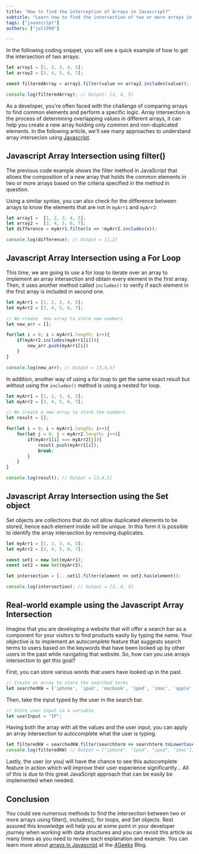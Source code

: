 ```yaml
---
title: "How to find the interception of Arrays in Javascript?"
subtitle: "Learn how to find the intersection of two or more arrays in Javascript. Discover different methods for finding common elements and optimizing your code."
tags: ["javascript"]
authors: ["jul1998"]

---
```


In the following coding snippet, you will see a quick example of how to get the intersection of two arrays:

```js
let array1 = [1, 2, 3, 4, 5];
let array2 = [3, 4, 5, 6, 7];

const filteredArray = array1.filter(value => array2.includes(value));

console.log(filteredArray); // Output: [3, 4, 5]
```

As a developer, you're often faced with the challenge of comparing arrays to find common elements and perform a specific logic. Array intersection is the process of determining overlapping values in different arrays, it can help you create a new array holding only common and non-duplicated elements. In the following article, we'll see many approaches to understand array intersecion using [Javascript](https://4geeks.com/lesson/what-is-javascript-learn-to-code-in-javascript).

## Javascript Array Intersection using filter()

The previous code example shows the filter method in JavaScript that allows the composition of a new array that holds the common elements in two or more arrays based on the criteria specified in the method in question.

Using a similar syntax, you can also check for the difference between arrays to know the elements that are not in `myArr1` and `myArr2`:

```js
let array1 =  [1, 2, 3, 4, 5];
let array2 =  [3, 4, 5, 6, 7];
let difference = myArr1.filter(x => !myArr2.includes(x));

console.log(difference); // Output = [1,2]
```

## Javascript Array Intersection using a For Loop

This time, we are going to use a for loop to iterate over an array to implement an array intersection and obtain every element in the first array. Then, it uses another method called `includes()` to verify if each element in the first array is included in second one.

```js
let myArr1 = [1, 2, 3, 4, 5];
let myArr2 = [3, 4, 5, 6, 7];

// We create  new array to store new numbers
let new_arr = [];

for(let i = 0; i < myArr1.length; i++){
    if(myArr2.includes(myArr1[i])){
        new_arr.push(myArr1[i])
    }
}

console.log(new_arr); // Output = [3,4,5]
```

In addition, another way of using a for loop to get the same exact result but without using the `includes()` method is using a nested for loop.

```js
let myArr1 = [1, 2, 3, 4, 5];
let myArr2 = [3, 4, 5, 6, 7];

// We create a new array to store the numbers
let result = [];

for(let i = 0; i < myArr1.length; i++){
    for(let j = 0; j < myArr2.length; j++){
        if(myArr1[i] === myArr2[j]){
            result.push(myArr1[i]);
            break;
        }
    }
}

console.log(result); // Output = [3,4,5]    
```

## Javascript Array Intersection using the Set object

Set objects are collections that do not allow duplicated elements to be stored, hence each element inside will be unique. In this form it is possible to  identify the array intersection by removing duplicates. 

```js
let myArr1 = [1, 2, 3, 4, 5];
let myArr2 = [3, 4, 5, 6, 7];

const set1 = new Set(myArr1);
const set2 = new Set(myArr2);

let intersection = [...set1].filter(element => set2.has(element));

console.log(intersection); // Output = [3, 4, 5]
```

## Real-world example using the Javascript Array Intersection

Imagine that you are developing a website that will offer a search bar as a component for your visitors to find products easily by typing the name. Your objective is to implement an autocomplete feature that suggests search terms to users based on the keywords that have been looked up by other users in the past while navigating that website. So, how can you use arrays intersection to get this goal?

First, you can store various words that users have looked up in the past.

```js
// Create an array to store the searched terms
let searchedKW = ['iphone', 'ipad', 'macbook', 'ipod', 'imac', 'apple', 'watch', 'alexa', 'xiaomi', 'phillps'];
```

Then, take the input typed by the user in the search bar.

```js
// Store user input in a variable
let userInput = "IP";
```

Having both the array with all the values and the user input, you can apply an array intersection to autocomplete what the user is typing.

```js
let filteredKW = searchedKW.filter(searchterm => searchterm.toLowerCase().startsWith(userInput.toLowerCase()));
console.log(filteredKW) // Output = ["iphone", "ipad", "ipod", "imac"];
```

Lastly, the user (or you) will have the chance to see this autocomplete feature in action which will improve their user experience significantly... All of this is due to this great JavaScript approach that can be easily be implemented when needed.

## Conclusion

You could see numerous methods to find the intersection between two or more arrays using filter(), includes(), for loops, and Set objects. Rest assured this knowledge will help you at some point in your developer journey when working with data structures and you can revisit this article as many times as you need to review each explanation and example. You can learn more about [arrays in Javascript](https://4geeks.com/lesson/what-is-an-array-define-array) at the [4Geeks](https://4geeks.com/how-to) Blog.
